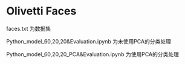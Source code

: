 # Olivetti Faces

faces.txt 为数据集

Python_model_60,20,20&Evaluation.ipynb 为未使用PCA的分类处理

Python_model_60,20,20_PCA&Evaluation.ipynb 为使用PCA的分类处理
